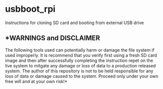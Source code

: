 # usbboot_rpi
Instructions for cloning SD card and booting from external USB drive

## *WARNINGS and DISCLAIMER
The following tools used can potentially harm or damage the file system if used improperly.  It is recommend that you verify first using a fresh SD card image and then after successfully completing the instruction repet on the live system to mitgate any damage or loss of data to a production released system.  The author of this repository is not to be held responsible for any loss of data or damage caused to the system. Proceed only under your own free will and at your own risk!*
